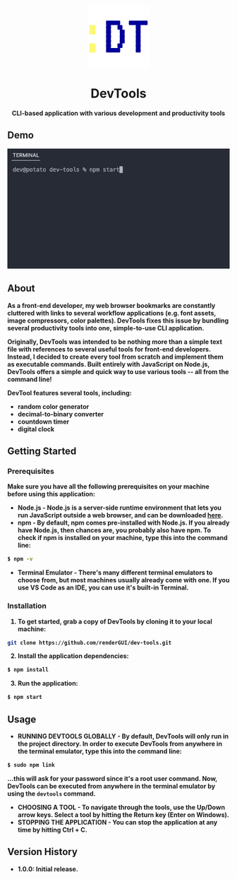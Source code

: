 <p align="center">
<img src="images/dt-logo.png" alt="logo for devtools application" height="140"/>
<h1 align="center"><b>DevTools<b></h1>
<p align="center">CLI-based application with various development and productivity tools</p>
</p>

## **Demo**

![gif of application](/images/demo.gif)

## **About**

As a front-end developer, my web browser bookmarks are constantly cluttered with links to several workflow applications (e.g. font assets, image compressors, color palettes).  DevTools fixes this issue by bundling several productivity tools into one, simple-to-use CLI application.

Originally, DevTools was intended to be nothing more than a simple text file with references to several useful tools for front-end developers.  Instead, I decided to create every tool from scratch and implement them as executable commands.  Built entirely with JavaScript on Node.js, DevTools offers a simple and quick way to use various tools -- all from the command line!

DevTool features several tools, including:
- random color generator
- decimal-to-binary converter
- countdown timer
- digital clock

## **Getting Started**

### **Prerequisites**

Make sure you have all the following prerequisites on your machine before using this application:

- **Node.js** - Node.js is a server-side runtime environment that lets you run JavaScript outside a web browser, and can be downloaded [here](https://nodejs.org/en/).
- **npm** - By default, npm comes pre-installed with Node.js.  If you already have Node.js, then chances are, you probably also have npm.  To check if npm is installed on your machine, type this into the command line:
```sh
$ npm -v
```
- **Terminal Emulator** - There's many different terminal emulators to choose from, but most machines usually already come with one.  If you use VS Code as an IDE, you can use it's built-in Terminal.

### **Installation**
1. To get started, grab a copy of DevTools by cloning it to your local machine:
```sh
git clone https://github.com/renderGUI/dev-tools.git
```
2. Install the application dependencies:
```sh
$ npm install
```
3. Run the application:
```sh
$ npm start
```

## **Usage**

- **RUNNING DEVTOOLS GLOBALLY** - By default, DevTools will only run in the project directory.  In order to execute DevTools from anywhere in the terminal emulator, type this into the command line:
```sh
$ sudo npm link
```
...this will ask for your password since it's a root user command.  Now, DevTools can be executed from anywhere in the terminal emulator by using the `devtools` command.
- **CHOOSING A TOOL** - To navigate through the tools, use the Up/Down arrow keys.  Select a tool by hitting the Return key (Enter on Windows).
- **STOPPING THE APPLICATION** - You can stop the application at any time by hitting Ctrl + C.

## **Version History**

- **1.0.0**: Initial release.